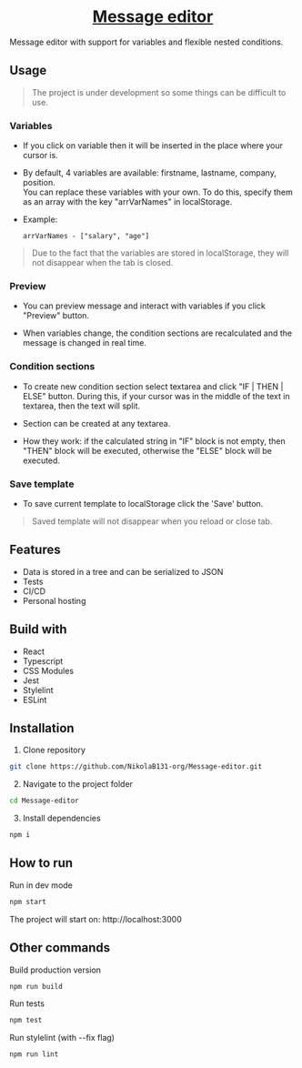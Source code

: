 <h1 align="center"><a href="https://message-editor.nikolab131.xyz/">Message editor</a></h1>

Message editor with support for variables and flexible nested conditions.

## Usage

> The project is under development so some things can be difficult to use.

### Variables

- If you click on variable then it will be inserted in the place where your cursor is.

- By default, 4 variables are available: firstname, lastname, company, position.\
You can replace these variables with your own. To do this, specify them as an array with the key "arrVarNames" in localStorage.

- Example:
  ```
  arrVarNames - ["salary", "age"]
  ```

> Due to the fact that the variables are stored in localStorage, they will not disappear when the tab is closed.

### Preview

- You can preview message and interact with variables if you click "Preview" button.

- When variables change, the condition sections are recalculated and the message is changed in real time.

### Condition sections

- To create new condition section select textarea and click "IF | THEN | ELSE" button. During this, if your cursor was in the middle of the text in textarea, then the text will split.

- Section can be created at any textarea.

- How they work: if the calculated string in "IF" block is not empty, then "THEN" block will be executed, otherwise the "ELSE" block will be executed.

### Save template

- To save current template to localStorage click the 'Save' button.

> Saved template will not disappear when you reload or close tab.

## Features

- Data is stored in a tree and can be serialized to JSON
- Tests
- CI/CD
- Personal hosting

## Build with

- React
- Typescript
- CSS Modules
- Jest
- Stylelint
- ESLint

## Installation

1. Clone repository
```bash
git clone https://github.com/NikolaB131-org/Message-editor.git
```

2. Navigate to the project folder
```bash
cd Message-editor
```

3. Install dependencies
```bash
npm i
```

## How to run

Run in dev mode
```bash
npm start
```

The project will start on: http://localhost:3000

## Other commands

Build production version
```bash
npm run build
```

Run tests
```bash
npm test
```

Run stylelint (with --fix flag)
```bash
npm run lint
```
